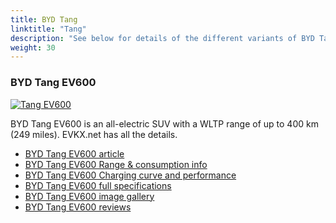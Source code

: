 ```yaml
---
title: BYD Tang
linktitle: "Tang"
description: "See below for details of the different variants of BYD Tang"
weight: 30
---
```

### BYD Tang EV600

<a href="tang_ev600/"><img src="https://media.evkx.net/multimedia/models/byd/tang/tang_ev600/main_1_st.jpg" class="img-fluid" alt="Tang EV600" ></a>

BYD Tang EV600 is an all-electric SUV with a WLTP range of up to 400 km (249 miles). EVKX.net has all the details. 

- [BYD Tang EV600 article](tang_ev600/)
- [BYD Tang EV600 Range & consumption info](tang_ev600/rangeandconsumption)
- [BYD Tang EV600 Charging curve and performance](tang_ev600/chargingcurve)
- [BYD Tang EV600 full specifications](tang_ev600/specifications)
- [BYD Tang EV600 image gallery](tang_ev600/gallery)
- [BYD Tang EV600 reviews](tang_ev600/reviews)

